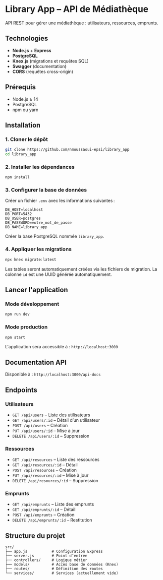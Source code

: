 # Library App – API de Médiathèque

API REST pour gérer une médiathèque : utilisateurs, ressources, emprunts.

## Technologies

- **Node.js** + **Express**
- **PostgreSQL**
- **Knex.js** (migrations et requêtes SQL)
- **Swagger** (documentation)
- **CORS** (requêtes cross-origin)

## Prérequis

- Node.js ≥ 14
- PostgreSQL
- npm ou yarn

## Installation

### 1. Cloner le dépôt

```bash
git clone https://github.com/nmoussaoui-epsi/library_app
cd library_app
```

### 2. Installer les dépendances

```bash
npm install
```

### 3. Configurer la base de données

Créer un fichier `.env` avec les informations suivantes :

```env
DB_HOST=localhost
DB_PORT=5432
DB_USER=postgres
DB_PASSWORD=votre_mot_de_passe
DB_NAME=library_app
```

Créer la base PostgreSQL nommée `library_app`.

### 4. Appliquer les migrations

```bash
npx knex migrate:latest
```

Les tables seront automatiquement créées via les fichiers de migration. La colonne `id` est une UUID générée automatiquement.

## Lancer l'application

### Mode développement

```bash
npm run dev
```

### Mode production

```bash
npm start
```

L'application sera accessible à : `http://localhost:3000`

## Documentation API

Disponible à : `http://localhost:3000/api-docs`

## Endpoints

### Utilisateurs

- `GET /api/users` – Liste des utilisateurs
- `GET /api/users/:id` – Détail d’un utilisateur
- `POST /api/users` – Création
- `PUT /api/users/:id` – Mise à jour
- `DELETE /api/users/:id` – Suppression

### Ressources

- `GET /api/resources` – Liste des ressources
- `GET /api/resources/:id` – Détail
- `POST /api/resources` – Création
- `PUT /api/resources/:id` – Mise à jour
- `DELETE /api/resources/:id` – Suppression

### Emprunts

- `GET /api/emprunts` – Liste des emprunts
- `GET /api/emprunts/:id` – Détail
- `POST /api/emprunts` – Création
- `DELETE /api/emprunts/:id` – Restitution

## Structure du projet

```
src/
├── app.js           # Configuration Express
├── server.js        # Point d’entrée
├── controllers/     # Logique métier
├── models/          # Accès base de données (Knex)
├── routes/          # Définition des routes
└── services/        # Services (actuellement vide)
```
